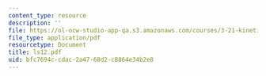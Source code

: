```yaml
---
content_type: resource
description: ''
file: https://ol-ocw-studio-app-qa.s3.amazonaws.com/courses/3-21-kinetic-processes-in-materials-spring-2006/bfc7694ccdac2a4768d2c8864e34b2e8_ls12.pdf
file_type: application/pdf
resourcetype: Document
title: ls12.pdf
uid: bfc7694c-cdac-2a47-68d2-c8864e34b2e8
---
```

